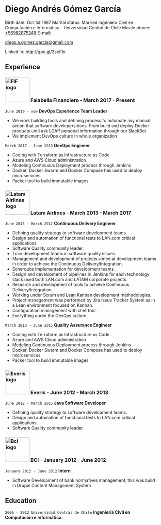 # Diego Andrés Gómez García
Birth date: Oct 1st 1987
Marital status: Married
Ingeniero Civil en Computación e Informática - Universidad Central de Chile
Movile phone: <a href="tel:56982875248">+56982875248</a>
E-mail: <div id="webaddress">
<a href="diego.a.gomez.garcia@gmail.com">diego.a.gomez.garcia@gmail.com</a>
</div>
Linked In: http://goo.gl/2seIRo

## Experience
### <img src="https://media-exp1.licdn.com/dms/image/C4E0BAQEelvoorCHrNg/company-logo_100_100/0/1563900304825?e=1614816000&v=beta&t=H_ZX1BherCPW0UrpnZUfpfEysnGONyZhWXfHBDvAIT4" alt="FIF logo" width="80" height="80"> Falabella Financiero - March 2017 - Present

`June 2019 - now`
__DevOps Experience Team Leader__

- We work building tools and defining process to automate any manual action that software developers does. From build and deploy Docker products until ask LDAP personal information through our SlackBot
- We implement DevOps culture in whole organization

`March 2017 - June 2019`
__DevOps Engineer__

- Coding with Terraform as Infrastructure as Code
- Azure and AWS Cloud administration
- Modeling Continuous Deployment process through Jenkins
- Docker, Docker Swarm and Docker Compose has used to deploy microservices
- Packer tool to build immutable images

### <img src="https://media-exp1.licdn.com/dms/image/C4E0BAQH6L6y09f06Uw/company-logo_100_100/0?e=1614816000&v=beta&t=Wap0th9HE5T7BLHr15kRd9ImES4jCcExCmoFjEFRjcY" alt="Latam Airlines logo" width="80" height="80"> Latam Airlines - March 2013 - March 2017

`June 2015 - March 2017`
__Continuous Delivery Engineer__

- Defining quality strategy to software development teams.
- Design and automation of functional tests to LAN.com critical applications.
- Software Quality community leader.
- Train development teams in software quality issues.
- Management and development of projects aimed at development teams in order to achieve the Continuous Delivery/Integration.
- Sonarqube implementation for development teams.
- Design and development of pipelines in Jenkins for each technology stack used both LAN.com and LATAM corporate projects.
- Research and development of tools to achieve Continuous Delivery/Integration.
- Working under Scrum and Lean Kanban development methodologies.
- Project management was performed by Jira Issue Tracker System as in a Lean environment focused on Kanban.
- Configuration management with chef tool.
- Everything under the DevOps culture.

`March 2013 - June 2015`
__Quality Assurance Engineer__

- Coding with Terraform as Infrastructure as Code
- Azure and AWS Cloud administration
- Modeling Continuous Deployment process through Jenkins
- Docker, Docker Swarm and Docker Compose has used to deploy microservices
- Packer tool to build immutable images

### <img src="https://media-exp1.licdn.com/dms/image/C4D0BAQE-LuyMLMByIA/company-logo_100_100/0/1593440763611?e=1614816000&v=beta&t=70D-oJrSeBtrJuwJ3MisWQEBm1EUBKZln6wdFqXQfAM" alt="Everis logo" width="80" height="80"> Everis - June 2012 - March 2013

`June 2012 - March 2013`
__Java Software Developer__

- Defining quality strategy to software development teams.
- Design and automation of functional tests to LAN.com critical applications.
- Software Quality community leader.

### <img src="https://media-exp1.licdn.com/dms/image/C4E0BAQFtkxisALqwzg/company-logo_100_100/0/1531152256062?e=1614816000&v=beta&t=YKCB29sO0tNhjrWrWQv_XTOn3aLLwiv-1QLSrjR0aFs" alt="Bci logo" width="80" height="80"> BCI - January 2012 - June 2012

`January 2012 - June 2012`
__Intern__

- Software Development of bank normatives management, this was build in Drupal Content Management System

## Education

`2005 - 2012 Universidad Central de Chile`
__Ingeniería Civil en Computación e Informática.__
